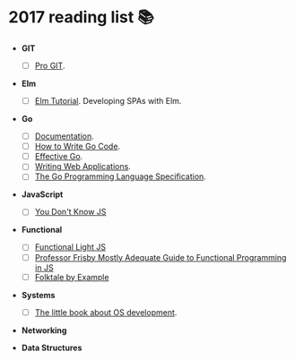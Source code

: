 # 2017 reading list :books:

- **GIT**
  - [ ] [Pro GIT](https://git-scm.com/book/en/v2).

- **Elm**
  - [ ] [Elm Tutorial](https://www.elm-tutorial.org/en/). Developing SPAs with Elm.

- **Go**
  - [ ] [Documentation](https://golang.org/doc/).
  - [ ] [How to Write Go Code](https://golang.org/doc/code.html).
  - [ ] [Effective Go](https://golang.org/doc/effective_go.html).
  - [ ] [Writing Web Applications](https://golang.org/doc/articles/wiki/).
  - [ ] [The Go Programming Language Specification](https://golang.org/ref/spec).

- **JavaScript**
  - [ ] [You Don't Know JS](https://github.com/getify/You-Dont-Know-JS)

- **Functional**
  - [ ] [Functional Light JS](https://github.com/getify/Functional-Light-JS)
  - [ ] [Professor Frisby Mostly Adequate Guide to Functional Programming in JS](https://github.com/MostlyAdequate/mostly-adequate-guide)
  - [ ] [Folktale by Example](http://docs.folktalejs.org/en/latest/book/index.html)

- **Systems**
  - [ ] [The little book about OS development](http://littleosbook.github.io/).

- **Networking**

- **Data Structures**
